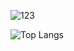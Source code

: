 

<!--
**choiyounghwan123/choiyounghwan123** is a ✨ _special_ ✨ repository because its `README.md` (this file) appears on your GitHub profile.

Here are some ideas to get you started:

- 🔭 I’m currently working on ...
- 🌱 I’m currently learning ...
- 👯 I’m looking to collaborate on ...
- 🤔 I’m looking for help with ...
- 💬 Ask me about ...
- 📫 How to reach me: ...
- 😄 Pronouns: ...
- ⚡ Fun fact: ...
-->
![123](https://github-readme-stats.vercel.app/api?username=choiyounghwan123&show_icons=true&theme=radical)

![Top Langs](https://github-readme-stats.vercel.app/api/top-langs/?username=choiyounghwan123&layout=compact)
